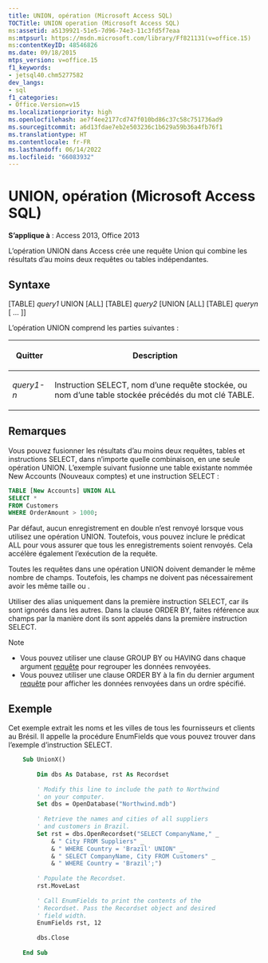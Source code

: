 ```yaml
---
title: UNION, opération (Microsoft Access SQL)
TOCTitle: UNION operation (Microsoft Access SQL)
ms:assetid: a5139921-51e5-7d96-74e3-11c3fd5f7eaa
ms:mtpsurl: https://msdn.microsoft.com/library/Ff821131(v=office.15)
ms:contentKeyID: 48546826
ms.date: 09/18/2015
mtps_version: v=office.15
f1_keywords:
- jetsql40.chm5277582
dev_langs:
- sql
f1_categories:
- Office.Version=v15
ms.localizationpriority: high
ms.openlocfilehash: ae7f4ee2177cd747f010bd86c37c58c751736ad9
ms.sourcegitcommit: a6d13fdae7eb2e503236c1b629a59b36a4fb76f1
ms.translationtype: HT
ms.contentlocale: fr-FR
ms.lasthandoff: 06/14/2022
ms.locfileid: "66083932"
---
```

# <a name="union-operation-microsoft-access-sql"></a>UNION, opération (Microsoft Access SQL)

**S’applique à** : Access 2013, Office 2013

L’opération UNION dans Access crée une requête Union qui combine les résultats d’au moins deux requêtes ou tables indépendantes.

## <a name="syntax"></a>Syntaxe

\[TABLE\] *query1* UNION \[ALL\] \[TABLE\] *query2* \[UNION \[ALL\] \[TABLE\] *queryn* \[ … \]\]

L’opération UNION comprend les parties suivantes :

<table>
<colgroup>
<col />
<col />
</colgroup>
<thead>
<tr class="header">
<th><p>Quitter</p></th>
<th><p>Description</p></th>
</tr>
</thead>
<tbody>
<tr class="odd">
<td><p><em>query1-n</em></p></td>
<td><p>Instruction SELECT, nom d’une requête stockée, ou nom d’une table stockée précédés du mot clé TABLE.</p></td>
</tr>
</tbody>
</table>


## <a name="remarks"></a>Remarques

Vous pouvez fusionner les résultats d’au moins deux requêtes, tables et instructions SELECT, dans n’importe quelle combinaison, en une seule opération UNION. L’exemple suivant fusionne une table existante nommée New Accounts (Nouveaux comptes) et une instruction SELECT :

```sql
TABLE [New Accounts] UNION ALL 
SELECT * 
FROM Customers 
WHERE OrderAmount > 1000;
```

Par défaut, aucun enregistrement en double n’est renvoyé lorsque vous utilisez une opération UNION. Toutefois, vous pouvez inclure le prédicat ALL pour vous assurer que tous les enregistrements soient renvoyés. Cela accélère également l’exécution de la requête.

Toutes les requêtes dans une opération UNION doivent demander le même nombre de champs. Toutefois, les champs ne doivent pas nécessairement avoir les même taille ou .

Utiliser des alias uniquement dans la première instruction SELECT, car ils sont ignorés dans les autres. Dans la clause ORDER BY, faites référence aux champs par la manière dont ils sont appelés dans la première instruction SELECT.

> [!NOTE]
>
> - Vous pouvez utiliser une clause GROUP BY ou HAVING dans chaque argument [requête](/office/vba/access/Concepts/Structured-Query-Language/group-by-clause-microsoft-access-sql) pour regrouper les données renvoyées.
> - Vous pouvez utiliser une clause ORDER BY à la fin du dernier argument [requête](/office/vba/access/concepts/structured-query-language/order-by-clause-microsoft-access-sql) pour afficher les données renvoyées dans un ordre spécifié.

## <a name="example"></a>Exemple

Cet exemple extrait les noms et les villes de tous les fournisseurs et clients au Brésil. Il appelle la procédure EnumFields que vous pouvez trouver dans l’exemple d’instruction SELECT.

```vb
    Sub UnionX() 
     
        Dim dbs As Database, rst As Recordset 
     
        ' Modify this line to include the path to Northwind 
        ' on your computer. 
        Set dbs = OpenDatabase("Northwind.mdb") 
         
        ' Retrieve the names and cities of all suppliers  
        ' and customers in Brazil. 
        Set rst = dbs.OpenRecordset("SELECT CompanyName," _ 
            & " City FROM Suppliers" _ 
            & " WHERE Country = 'Brazil' UNION" _ 
            & " SELECT CompanyName, City FROM Customers" _ 
            & " WHERE Country = 'Brazil';") 
         
        ' Populate the Recordset. 
        rst.MoveLast 
         
        ' Call EnumFields to print the contents of the  
        ' Recordset. Pass the Recordset object and desired 
        ' field width. 
        EnumFields rst, 12 
     
        dbs.Close 
     
    End Sub
```
